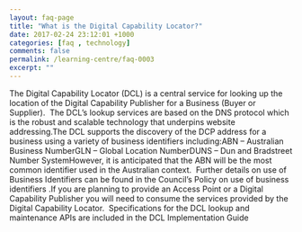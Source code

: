 ```yaml
---
layout: faq-page
title: "What is the Digital Capability Locator?"
date: 2017-02-24 23:12:01 +1000
categories: [faq , technology]
comments: false
permalink: /learning-centre/faq-0003
excerpt: ""
---
```

The Digital Capability Locator (DCL) is a central service for looking up the location of the Digital Capability Publisher for a Business (Buyer or Supplier).  The DCL’s lookup services are based on the DNS protocol which is the robust and scalable technology that underpins website addressing.The DCL supports the discovery of the DCP address for a business using a variety of business identifiers including:ABN – Australian Business NumberGLN – Global Location NumberDUNS – Dun and Bradstreet Number SystemHowever, it is anticipated that the ABN will be the most common identifier used in the Australian context.  Further details on use of Business Identifiers can be found in the Council’s Policy on use of business identifiers <Link>.If you are planning to provide an Access Point or a Digital Capability Publisher you will need to consume the services provided by the Digital Capability Locator.  Specifications for the DCL lookup and maintenance APIs are included in the DCL Implementation Guide
